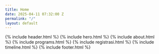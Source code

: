 ```yaml
---
title: Home
date: 2025-04-11 07:32:00 Z
permalink: "/"
layout: default
---
```


{% include header.html %}
{% include hero.html %}
{% include about.html %}
{% include programs.html %}
{% include registrasi.html %}
{% include timeline.html %}
{% include footer.html %}